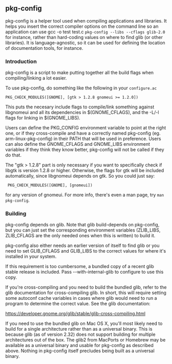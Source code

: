## pkg-config

pkg-config is a helper tool used when compiling applications and libraries. It helps you insert the correct compiler options on the command line so an application can use gcc -o test test.c `pkg-config --libs --cflags glib-2.0` for instance, rather than hard-coding values on where to find glib (or other libraries). It is language-agnostic, so it can be used for defining the location of documentation tools, for instance.

### Introduction

pkg-config is a script to make putting together all the build flags when compiling/linking a lot easier.

To use pkg-config, do something like the following in your `configure.ac`

    PKG_CHECK_MODULES([GNOME], [gtk > 1.2.8 gnomeui >= 1.2.0])

This puts the necesary include flags to compile/link something against libgnomeui and all its dependencies in $(GNOME_CFLAGS), and the -L/-l flags for linking in $(GNOME_LIBS).

Users can define the PKG_CONFIG environment variable to point at the right one, or if they cross-compile and have a correctly named pkg-config (eg. arm-linux-pkg-config) in their PATH that will be used in preference. Users can also define the GNOME_CFLAGS and GNOME_LIBS environment variables if they think they know better, pkg-config will not be called if they do that.

The "gtk > 1.2.8" part is only necessary if you want to specifically check if libgtk is version 1.2.8 or higher. Otherwise, the flags for gtk will be included automatically, since libgnomeui depends on gtk. So you could just say:

     PKG_CHECK_MODULES([GNOME], [gnomeui])

for any version of gnomeui. For more info, there's even a man page, try `man pkg-config`.

### Building

pkg-config depends on glib.  Note that glib build-depends on pkg-config, but you can just set the corresponding environment variables (ZLIB_LIBS, ZLIB_CFLAGS are the only needed ones when this is written) to build it.

pkg-config also either needs an earlier version of itself to find glib or you need to set GLIB_CFLAGS and GLIB_LIBS to the correct values for where it's installed in your system.

If this requirement is too cumbersome, a bundled copy of a recent glib stable release is included. Pass --with-internal-glib to configure to use this copy.

If you're cross-compiling and you need to build the bundled glib, refer to the glib documentation for cross-compiling glib. In short, this will require setting some autoconf cache variables in cases where glib would need to run a program to determine the correct value. See the glib documentation:

https://developer.gnome.org/glib/stable/glib-cross-compiling.html

If you need to use the bundled glib on Mac OS X, you'll most likely need to build for a single architecture rather than as a universal binary. This is because glib (as of version 2.32) does not support building for multiple architectures out of the box. The glib2 from MacPorts or Homebrew may be available as a universal binary and usable for pkg-config as described above. Nothing in pkg-config itself precludes being built as a universal binary.
